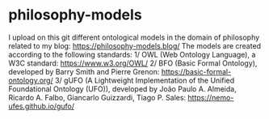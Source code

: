 # philosophy-models
I upload on this git different ontological models in the domain of philosophy related to my blog: https://philosophy-models.blog/
The models are created according to the following standards:
1/ OWL (Web Ontology Language), a W3C standard: https://www.w3.org/OWL/
2/ BFO (Basic Formal Ontology), developed by Barry Smith and Pierre Grenon: https://basic-formal-ontology.org/
3/ gUFO (A Lightweight Implementation of the Unified Foundational Ontology (UFO)), developed by João Paulo A. Almeida, Ricardo A. Falbo, 
Giancarlo Guizzardi, Tiago P. Sales: https://nemo-ufes.github.io/gufo/ 
